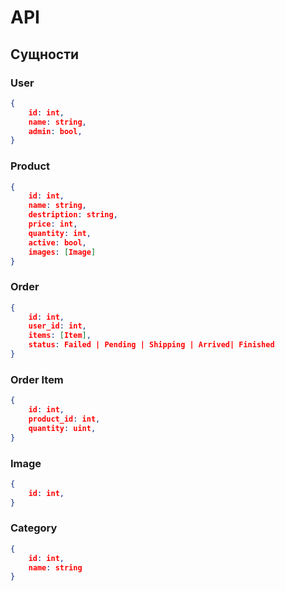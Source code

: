 # API

## Сущности

### User

```Json
{
    id: int,
    name: string,
    admin: bool,
}
```

### Product

```json
{
    id: int,
    name: string,
    destription: string,
    price: int,
    quantity: int,
    active: bool,
    images: [Image]
}
```

### Order

```Json
{
    id: int,
    user_id: int,
    items: [Item],
    status: Failed | Pending | Shipping | Arrived| Finished
}
```

### Order Item

```Json
{
    id: int,
    product_id: int,
    quantity: uint,
}
```

### Image 

```Json
{
    id: int,
}
```

### Category

```Json
{
    id: int,
    name: string
}
```

